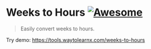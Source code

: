 # Weeks to Hours [![Awesome](https://cdn.rawgit.com/sindresorhus/awesome/d7305f38d29fed78fa85652e3a63e154dd8e8829/media/badge.svg)](https://github.com/sindresorhus/awesome)

>Easily convert weeks to hours.

Try demo: https://tools.waytolearnx.com/weeks-to-hours
